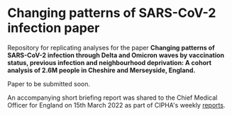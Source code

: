 # Changing patterns of SARS-CoV-2 infection paper

Repository for replicating analyses for the paper **Changing patterns of SARS-CoV-2 infection through Delta and Omicron waves by vaccination status, previous infection and neighbourhood deprivation: A cohort analysis of 2.6M people in Cheshire and Merseyside, England.** 

Paper to be submitted soon.

An accompanying short briefing report was shared to the Chief Medical Officer for England on 15th March 2022 as part of CIPHA's weekly [reports](https://www.cipha.nhs.uk/cipha-reports/).


